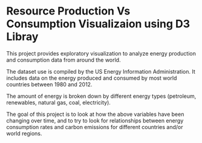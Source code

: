 # Resource Production Vs Consumption Visualizaion using D3 Libray

This project provides exploratory visualization to analyze energy production and consumption data from around the world.

The dataset use is compiled by the US Energy Information Administration. It includes data on the energy produced and consumed by most world countries between 1980 and 2012. 

The amount of energy is broken down by different energy types (petroleum, renewables, natural gas, coal, electricity).

The goal of this project is to look at how the above variables have been changing over time, and to try to look for relationships between energy consumption rates and carbon emissions for different countries and/or world regions.
